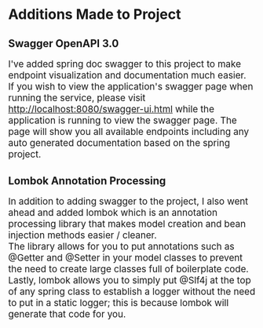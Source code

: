 # Additions Made to Project

## Swagger OpenAPI 3.0
<div style="font-size: 14pt">
<p>
    I've added spring doc swagger to this project to make endpoint visualization and documentation much easier.<br>
    If you wish to view the application's swagger page when running the service, please visit <a href="http://localhost:8080/swagger-ui.html">http://localhost:8080/swagger-ui.html</a> while the application is running to view the swagger page. The page will show you all available endpoints including any auto generated documentation based on the spring project.
</p>
</div>

## Lombok Annotation Processing

<div style="font-size: 14pt">
<p>
    In addition to adding swagger to the project, I also went ahead and added lombok which is an annotation processing library that makes model creation and bean injection methods easier / cleaner.<br>
    The library allows for you to put annotations such as @Getter and @Setter in your model classes to prevent the need to create large classes full of boilerplate code. Lastly, lombok allows you to simply put @Slf4j at the top of any spring class to establish a logger without the need to put in a static logger; this is because lombok will generate that code for you.
</p>
</div>